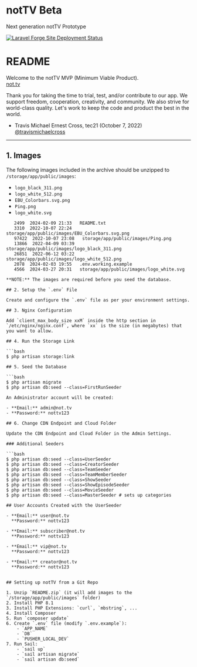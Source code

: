 # notTV Beta
Next generation notTV Prototype

[![Laravel Forge Site Deployment Status](https://img.shields.io/endpoint?url=https%3A%2F%2Fforge.laravel.com%2Fsite-badges%2Febda2b06-9802-464b-b2ec-041cc237c2ec%3Fdate%3D1%26commit%3D1&style=plastic)](https://forge.laravel.com/servers/701295/sites/2043538)

# README

Welcome to the notTV MVP (Minimum Viable Product).  
[not.tv](http://not.tv)

Thank you for taking the time to trial, test, and/or contribute to our app. We support freedom, cooperation, creativity, and community. We also strive for world-class quality. Let's work to keep the code and product the best in the world.

- Travis Michael Ernest Cross, tec21 (October 7, 2022)  
  [@travismichaelcross](https://github.com/travismichaelcross)

---

## 1. Images

The following images included in the archive should be unzipped to `/storage/app/public/images`:

- `logo_black_311.png`
- `logo_white_512.png`
- `EBU_Colorbars.svg.png`
- `Ping.png`
- `logo_white.svg`

```plaintext
   2499  2024-02-09 21:33   README.txt
   3310  2022-10-07 22:24   storage/app/public/images/EBU_Colorbars.svg.png
   97422  2022-10-07 23:08   storage/app/public/images/Ping.png
   13866  2022-04-09 03:39   storage/app/public/images/logo_black_311.png
   26851  2022-06-12 03:22   storage/app/public/images/logo_white_512.png
   2078  2024-02-03 19:55   .env.working.example
   4566  2024-03-27 20:31   storage/app/public/images/logo_white.svg

**NOTE:** The images are required before you seed the database.

## 2. Setup the `.env` File

Create and configure the `.env` file as per your environment settings.

## 3. Nginx Configuration

Add `client_max_body_size xxM` inside the http section in `/etc/nginx/nginx.conf`, where `xx` is the size (in megabytes) that you want to allow.

## 4. Run the Storage Link

```bash
$ php artisan storage:link

## 5. Seed the Database

```bash
$ php artisan migrate
$ php artisan db:seed --class=FirstRunSeeder

An Administrator account will be created:

- **Email:** admin@not.tv
- **Password:** nottv123

## 6. Change CDN Endpoint and Cloud Folder

Update the CDN Endpoint and Cloud Folder in the Admin Settings.

### Additional Seeders

```bash
$ php artisan db:seed --class=UserSeeder
$ php artisan db:seed --class=CreatorSeeder
$ php artisan db:seed --class=TeamSeeder
$ php artisan db:seed --class=TeamMemberSeeder
$ php artisan db:seed --class=ShowSeeder
$ php artisan db:seed --class=ShowEpisodeSeeder
$ php artisan db:seed --class=MovieSeeder
$ php artisan db:seed --class=MasterSeeder # sets up categories

## User Accounts Created with the UserSeeder

- **Email:** user@not.tv  
  **Password:** nottv123

- **Email:** subscriber@not.tv  
  **Password:** nottv123

- **Email:** vip@not.tv  
  **Password:** nottv123

- **Email:** creator@not.tv  
  **Password:** nottv123


## Setting up notTV from a Git Repo

1. Unzip `README.zip` (it will add images to the `/storage/app/public/images` folder)
2. Install PHP 8.1
3. Install PHP Extensions: `curl`, `mbstring`, ...
4. Install Composer
5. Run `composer update`
6. Create `.env` file (modify `.env.example`):
    - `APP_NAME`
    - `DB`
    - `PUSHER_LOCAL_DEV`
7. Run Sail:
    - `sail up`
    - `sail artisan migrate`
    - `sail artisan db:seed`

